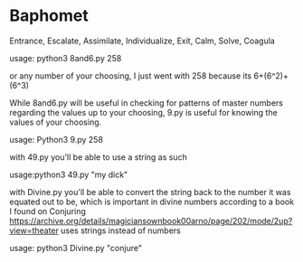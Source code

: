 # Baphomet
Entrance, Escalate, Assimilate, Individualize, Exit, Calm, Solve, Coagula

usage: python3 8and6.py 258

or any number of your choosing, I just went with 258 because its 6+(6^2)+(6^3) 


While 8and6.py will be useful in checking for patterns of master numbers regarding the values up to your choosing, 9.py is useful for knowing the values of your choosing.

usage: Python3 9.py 258

with 49.py you'll be able to use a string as such 

usage:python3 49.py "my dick"

with Divine.py you'll be able to convert the string back to the number it was equated out to be, which is important in divine numbers according to a book I found on Conjuring https://archive.org/details/magiciansownbook00arno/page/202/mode/2up?view=theater  uses strings instead of numbers

usage: python3 Divine.py "conjure"
